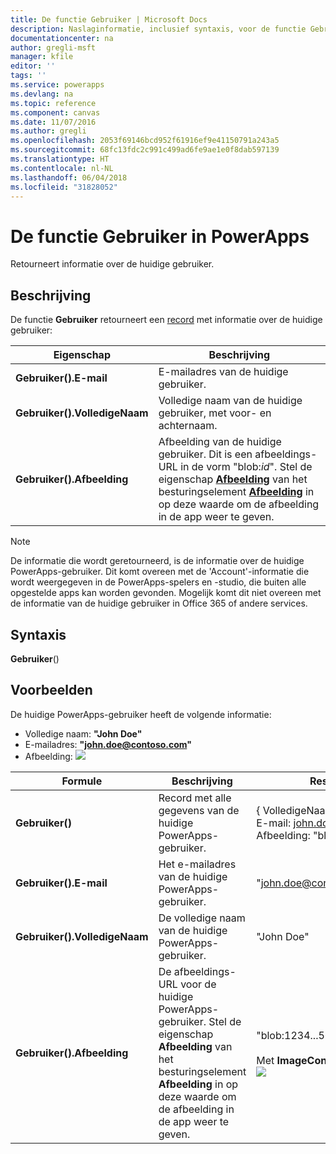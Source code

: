 ```yaml
---
title: De functie Gebruiker | Microsoft Docs
description: Naslaginformatie, inclusief syntaxis, voor de functie Gebruiker in PowerApps
documentationcenter: na
author: gregli-msft
manager: kfile
editor: ''
tags: ''
ms.service: powerapps
ms.devlang: na
ms.topic: reference
ms.component: canvas
ms.date: 11/07/2016
ms.author: gregli
ms.openlocfilehash: 2053f69146bcd952f61916ef9e41150791a243a5
ms.sourcegitcommit: 68fc13fdc2c991c499ad6fe9ae1e0f8dab597139
ms.translationtype: HT
ms.contentlocale: nl-NL
ms.lasthandoff: 06/04/2018
ms.locfileid: "31828052"
---
```

# <a name="user-function-in-powerapps"></a>De functie Gebruiker in PowerApps
Retourneert informatie over de huidige gebruiker.

## <a name="description"></a>Beschrijving
De functie **Gebruiker** retourneert een [record](../working-with-tables.md#records) met informatie over de huidige gebruiker:

| Eigenschap | Beschrijving |
| --- | --- |
| **Gebruiker().E-mail** |E-mailadres van de huidige gebruiker. |
| **Gebruiker().VolledigeNaam** |Volledige naam van de huidige gebruiker, met voor- en achternaam. |
| **Gebruiker().Afbeelding** |Afbeelding van de huidige gebruiker. Dit is een afbeeldings-URL in de vorm "blob:*id*". Stel de eigenschap **[Afbeelding](../controls/properties-visual.md)** van het besturingselement **[Afbeelding](../controls/control-image.md)** in op deze waarde om de afbeelding in de app weer te geven. |

> [!NOTE]
> De informatie die wordt geretourneerd, is de informatie over de huidige PowerApps-gebruiker.  Dit komt overeen met de 'Account'-informatie die wordt weergegeven in de PowerApps-spelers en -studio, die buiten alle opgestelde apps kan worden gevonden.  Mogelijk komt dit niet overeen met de informatie van de huidige gebruiker in Office 365 of andere services.

## <a name="syntax"></a>Syntaxis
**Gebruiker**()

## <a name="examples"></a>Voorbeelden
De huidige PowerApps-gebruiker heeft de volgende informatie:

* Volledige naam: **"John Doe"**
* E-mailadres: **"john.doe@contoso.com"**
* Afbeelding: ![](media/function-user/john-doe-picture.png) 

| Formule | Beschrijving | Resultaat |
| --- | --- | --- |
| **Gebruiker()** |Record met alle gegevens van de huidige PowerApps-gebruiker. |{ VolledigeNaam:&nbsp;"John Doe", E-mail:&nbsp;john.doe@contoso.com Afbeelding:&nbsp;"blob:1234...5678"} |
| **Gebruiker().E-mail** |Het e-mailadres van de huidige PowerApps-gebruiker. |"john.doe@contoso.com" |
| **Gebruiker().VolledigeNaam** |De volledige naam van de huidige PowerApps-gebruiker. |"John Doe" |
| **Gebruiker().Afbeelding** |De afbeeldings-URL voor de huidige PowerApps-gebruiker.  Stel de eigenschap **Afbeelding** van het besturingselement **Afbeelding** in op deze waarde om de afbeelding in de app weer te geven. |"blob:1234...5678"<br><br>Met **ImageControl.Image**:<br>![](media/function-user/john-doe-picture.png) |

